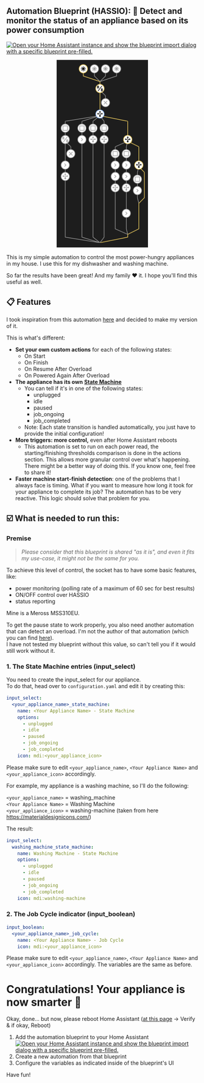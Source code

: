 ## Automation Blueprint (HASSIO): 🧽 Detect and monitor the status of an appliance based on its power consumption

[![Open your Home Assistant instance and show the blueprint import dialog with a specific blueprint pre-filled.](https://my.home-assistant.io/badges/blueprint_import.svg)](https://my.home-assistant.io/redirect/blueprint_import/?blueprint_url=https%3A%2F%2Fgithub.com%2Fleofabri%2Fhassio_appliance-status-monitor%2Fblob%2Fmain%2Fappliance-status-monitor.yaml)

<p align="center">
  <img width="240" height="auto" alt="Monitor the status of an appliance - by leofabri" src="automation-tree.png">
</p>

This is my simple automation to control the most power-hungry appliances in my house. I use this for my dishwasher and washing machine.


So far the results have been great! And my family ❤️ it. I hope you'll find this useful as well.


## 📋 Features

I took inspiration from this automation [here](https://community.home-assistant.io/t/notify-or-do-something-when-an-appliance-like-a-dishwasher-or-washing-machine-finishes/254841) and decided to make my version of it. 

This is what's different:

*   **Set your own custom actions** for each of the following states:
    *   On Start
    *   On Finish
    *   On Resume After Overload
    *   On Powered Again After Overload
*   **The appliance has its own** [**State Machine**](https://en.wikipedia.org/wiki/Finite-state_machine)
    *   You can tell if it's in one of the following states:
        *   unplugged
        *   idle
        *   paused
        *   job\_ongoing
        *   job\_completed
    *   Note: Each state transition is handled automatically, you just have to provide the initial configuration!
*   **More triggers: more control,** even after Home Assistant reboots
    *   This automation is set to run on each power read, the starting/finishing thresholds comparison is done in the actions section. This allows more granular control over what's happening. There might be a better way of doing this. If you know one, feel free to share it!
*   **Faster machine start-finish detection**: one of the problems that I always face is timing. What if you want to measure how long it took for your appliance to complete its job? The automation has to be very reactive. This logic should solve that problem for you.


## ☑️ What is needed to run this:

### Premise
> <i>Please consider that this blueprint is shared "as it is", and even it fits my use-case, it might not be the same for you.</i>


To achieve this level of control, the socket has to have some basic features, like: 
- power monitoring (polling rate of a maximum of 60 sec for best results)
- ON/OFF control over HASSIO
- status reporting

Mine is a Meross MSS310EU.

To get the pause state to work properly, you also need another automation that can detect an overload. I'm not the author of that automation (which you can find [here](https://github.com/andbad/HA_PowerControl)). <br>
I have not tested my blueprint without this value, so can't tell you if it would still work without it.

### 1. The State Machine entries (input_select)
You need to create the input_select for our appliance.  
To do that, head over to `configuration.yaml` and edit it by creating this:

```yaml
input_select:
  <your_appliance_name>_state_machine:
    name: <Your Appliance Name> - State Machine
    options:
      - unplugged
      - idle
      - paused
      - job_ongoing
      - job_completed
    icon: mdi:<your_appliance_icon>
```

Please make sure to edit `<your_appliance_name>`, `<Your Appliance Name>` and `<your_appliance_icon>` accordingly.

For example, my appliance is a washing machine, so I'll do the following:

`<your_appliance_name>` = washing_machine<br>
`<Your Appliance Name>` = Washing Machine<br>
`<your_appliance_icon>` = washing-machine (taken from here https://materialdesignicons.com/)<br>


The result:
```yaml
input_select:
  washing_machine_state_machine:
    name: Washing Machine - State Machine
    options:
      - unplugged
      - idle
      - paused
      - job_ongoing
      - job_completed
    icon: mdi:washing-machine
```

### 2. The Job Cycle indicator (input_boolean)

```yaml
input_boolean:
  <your_appliance_name>_job_cycle:
    name: <Your Appliance Name> - Job Cycle
    icon: mdi:<your_appliance_icon>
```

Please make sure to edit `<your_appliance_name>`, `<Your Appliance Name>` and `<your_appliance_icon>` accordingly. The variables are the same as before.

# Congratulations! Your appliance is now smarter 🧠
Okay, done... but now, please reboot Home Assistant ([at this page](https://my.home-assistant.io/redirect/server_controls/) -> Verify & if okay, Reboot)

1.  Add the automation blueprint to your Home Assistant   [![Open your Home Assistant instance and show the blueprint import dialog with a specific blueprint pre-filled.](https://my.home-assistant.io/badges/blueprint_import.svg)](https://my.home-assistant.io/redirect/blueprint_import/?blueprint_url=https%3A%2F%2Fgithub.com%2Fleofabri%2Fhassio_appliance-status-monitor%2Fblob%2Fmain%2Fappliance-status-monitor.yaml)
2.  Create a new automation from that blueprint
3.  Configure the variables as indicated inside of the blueprint's UI

Have fun!
